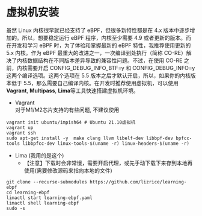 # 虚拟机安装
虽然 Linux 内核很早就已经支持了 eBPF，但很多新特性都是在 4.x 版本中逐步增加的。所以，想要稳定运行 eBPF 程序，内核至少需要 4.9 或者更新的版本。而在开发和学习 eBPF 时，为了体验和掌握最新的 eBPF 特性，我推荐使用更新的 5.x 内核。作为 eBPF 最重大的改进之一，一次编译到处执行（简称 CO-RE）解决了内核数据结构在不同版本差异导致的兼容性问题。不过，在使用 CO-RE 之前，内核需要开启 CONFIG_DEBUG_INFO_BTF=y 和 CONFIG_DEBUG_INFO=y 这两个编译选项。这两个选项在 5.5 版本之后才默认开启，所以，如果你的内核版本低于 5.5，那么需要自己编译内核。在开发时推荐使用虚拟机，可以使用**Vagrant**, **Multipass**, **Lima**等工具快速搭建虚拟机环境。
- Vagrant  
  对于M1/M2芯片支持的有些问题, 不建议使用
``` shell
vagrant init ubuntu/impish64 # Ubuntu 21.10虚拟机
vagrant up
vagrant ssh
sudo apt-get install -y  make clang llvm libelf-dev libbpf-dev bpfcc-tools libbpfcc-dev linux-tools-$(uname -r) linux-headers-$(uname -r)
```
- Lima (我用的是这个)
  - 【注意】下载时会非常慢，需要开启代理，或先手动下载下来存到本地再使用(需要修改源码来指向本地的文件)
``` shell
git clone --recurse-submodules https://github.com/lizrice/learning-ebpf
cd learning-ebpf
limactl start learning-ebpf.yaml
limactl shell learning-ebpf
sudo -s
```
